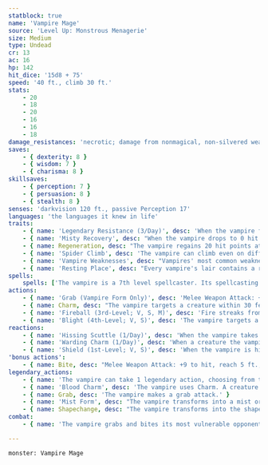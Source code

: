 ```yaml
---
statblock: true
name: 'Vampire Mage'
source: 'Level Up: Monstrous Menagerie'
size: Medium
type: Undead
cr: 13
ac: 16
hp: 142
hit_dice: '15d8 + 75'
speed: '40 ft., climb 30 ft.'
stats:
    - 20
    - 18
    - 20
    - 16
    - 16
    - 18
damage_resistances: 'necrotic; damage from nonmagical, non-silvered weapons'
saves:
    - { dexterity: 8 }
    - { wisdom: 7 }
    - { charisma: 8 }
skillsaves:
    - { perception: 7 }
    - { persuasion: 8 }
    - { stealth: 8 }
senses: 'darkvision 120 ft., passive Perception 17'
languages: 'the languages it knew in life'
traits:
    - { name: 'Legendary Resistance (3/Day)', desc: 'When the vampire fails a saving throw, it can choose to succeed instead. When it does so, it visibly grows older. Its original appearance is restored when it finishes a long rest.' }
    - { name: 'Misty Recovery', desc: "When the vampire drops to 0 hit points, instead of falling unconscious, it turns into mist as if it had used the Mist Form legendary action. It can't revert to its vampire form, and it must reach its resting place within 2 hours or be destroyed. Once in its resting place, it reverts to vampire form and is paralyzed for 1 hour, at which time it regains 1 hit point. While paralyzed in this way, it can be destroyed by fire damage, radiant damage, damage from a magical weapon, or a wooden stake driven through the heart, but it is otherwise immune to damage." }
    - { name: Regeneration, desc: "The vampire regains 20 hit points at the start of its turn if it has at least 1 hit point and hasn't taken radiant damage since its last turn." }
    - { name: 'Spider Climb', desc: 'The vampire can climb even on difficult surfaces and upside down on ceilings.' }
    - { name: 'Vampire Weaknesses', desc: "Vampires' most common weaknesses are sunlight and running water. When the vampire ends its turn in contact with one of its weaknesses (such as being bathed in sunlight or running water), it takes 20 radiant damage. While in contact with its weakness, it can't use its Regeneration trait or its Mist Form or Shapechange actions." }
    - { name: 'Resting Place', desc: "Every vampire's lair contains a resting place, usually a coffin or sarcophagus, where the vampire must rest for at least an hour each day to recuperate its powers. This resting place is sprinkled with soil from its mortal homeland. If this soil is scattered or is subjected to a bless, hallow, or similar spell, the vampire is destroyed when reduced to 0 hit points." }
spells:
    spells: ['The vampire is a 7th level spellcaster. Its spellcasting ability is Intelligence (spell save DC 15). It has the following wizard spells prepared:', 'Cantrips (at will): mage hand, minor illusion', '1st-level (4 slots): disguise self, shield', '2nd-level (3 slots): darkness, misty step', '3rd-level (3 slots): animate dead, fireball', '4th-level (1 slot): blight']
actions:
    - { name: 'Grab (Vampire Form Only)', desc: 'Melee Weapon Attack: +9 to hit, reach 5 ft., one target. Hit: 14 (2d8 + 5) bludgeoning damage plus 4 (1d8) necrotic damage. The target is grappled (escape DC 17) and restrained while grappled in this way.' }
    - { name: Charm, desc: "The vampire targets a creature within 30 feet, forcing it to make a DC 16 Wisdom saving throw. On a failure, the target is charmed by the vampire for 24 hours. While charmed it regards the vampire as a trusted friend and is a willing target for the vampire's bite. The target repeats the saving throw each time it takes damage, ending the effect on itself on a success. If the target's saving throw is successful or the effect ends for it, it is immune to this vampire's Charm for 24 hours." }
    - { name: 'Fireball (3rd-Level; V, S, M)', desc: 'Fire streaks from the vampire to a point within 120 feet and explodes in a 20-foot radius, spreading around corners. Each creature in the area makes a DC 15 Dexterity saving throw, taking 21 (6d6) fire damage on a failed save or half damage on a success.' }
    - { name: 'Blight (4th-Level; V, S)', desc: 'The vampire targets a living creature or plant within 30 feet, draining moisture and vitality from it. The target makes a DC 15 Constitution saving throw, taking 36 (8d8) necrotic damage on a failure or half damage on a success. Plant creatures have disadvantage on their saving throw and take maximum damage. A nonmagical plant dies.' }
reactions:
    - { name: 'Hissing Scuttle (1/Day)', desc: 'When the vampire takes radiant damage, it moves up to its Speed without provoking opportunity attacks.' }
    - { name: 'Warding Charm (1/Day)', desc: 'When a creature the vampire can see targets it with a melee attack but before the attack is made, the vampire uses Charm on that creature.' }
    - { name: 'Shield (1st-Level; V, S)', desc: 'When the vampire is hit by an attack or targeted by magic missile, it gains a +5 bonus to AC (including against the triggering attack) and immunity to magic missile. These benefits last until the start of its next turn.' }
'bonus actions':
    - { name: Bite, desc: "Melee Weapon Attack: +9 to hit, reach 5 ft., one target that is grappled, incapacitated, restrained, willing, or unaware of the vampire's presence. Hit: 10 (1d10 + 5) piercing damage plus 21 (6d6) necrotic damage. The target's hit point maximum is reduced by an amount equal to the necrotic damage dealt, and the vampire regains this number of hit points. The reduction lasts until the target finishes a long rest. If the target is reduced to 0 hit points by this attack, it dies and rises the following night as a vampire spawn in the vampire's thrall. Before the target first rises as a vampire spawn, a bless, gentle repose, or similar spell cast on the body prevents this transformation." }
legendary_actions:
    - { name: 'The vampire can take 1 legendary action, choosing from the options below', desc: "Only one legendary action can be used at a time and only at the end of another creature's turn. It regains spent legendary actions at the start of its turn." }
    - { name: 'Blood Charm', desc: 'The vampire uses Charm. A creature makes its initial saving throw with disadvantage if the vampire has hit it with a bite attack within the last 24 hours.' }
    - { name: Grab, desc: 'The vampire makes a grab attack.' }
    - { name: 'Mist Form', desc: "The vampire transforms into a mist or back into its true form. As mist, the vampire has a flying speed of 30, can't speak, can't take actions or manipulate objects, is immune to nonmagical damage from weapons, and has advantage on saving throws and Stealth checks. It can pass through a space as narrow as 1 inch without squeezing but can't pass through water. Anything it's carrying transforms with it." }
    - { name: Shapechange, desc: "The vampire transforms into the shape of a Medium or smaller beast or back into its true form. While transformed, it has the beast's size and movement modes. It can't use reactions or legendary actions, and can't speak. Otherwise, it uses the vampire's statistics. Anything it's carrying transforms with it." }
combat:
    - { name: 'The vampire grabs and bites its most vulnerable opponent', desc: 'Once it has weakened a foe with a bite attack, the vampire uses its Blood Charm on that target. When reduced to 30 hit points or fewer, the vampire retreats in animal or mist form through well-prepared escape routes, returning to take its revenge another day.' }

---
```

```statblock
monster: Vampire Mage
```
